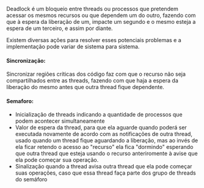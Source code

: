 Deadlock é um bloqueio entre threads ou processos que pretendem acessar os mesmos recursos ou que dependem um do outro, fazendo com que à espera da liberação de um, impacte um segundo e o mesmo esteja a espera de um terceiro, e assim por diante.

Existem diversas ações para resolver esses potenciais problemas e a implementação pode variar de sistema para sistema.

#### Sincronização:
Sincronizar regiões críticas dos código faz com que o recurso não seja compartilhados entre as threads, fazendo com que haja a espera da liberação do mesmo antes que outra thread fique dependente.

#### Semaforo:
- Inicialização de threads indicando a quantidade de processos que podem acontecer simultaneamente
- Valor de espera da thread, para que ela aguarde quando poderá ser executada novamente de acordo com as notificações de outra thread, usado quando um thread fique aguardando a liberação, mas ao invés de ela ficar retendo o acesso ao "recurso" ela fica "dormindo" esperando que outra thread que esteja usando o recurso anteriromente à avise que ela pode começar sua operação.
- Sinalização quando a thread avisa outra thread que ela pode começar suas operações, caso que essa thread faça parte dos grupo de threads do semáforo
